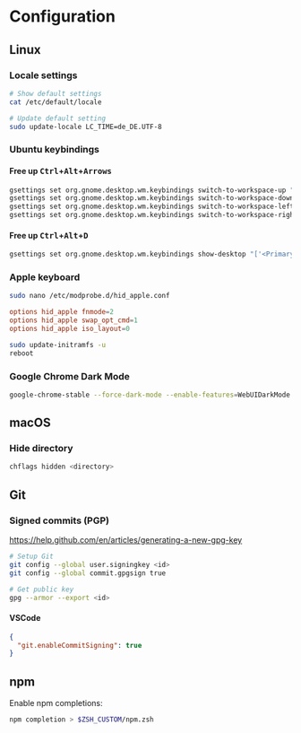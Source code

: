 # Configuration

## Linux

### Locale settings

```bash
# Show default settings
cat /etc/default/locale

# Update default setting
sudo update-locale LC_TIME=de_DE.UTF-8
```

### Ubuntu keybindings

#### Free up <kbd>Ctrl</kbd>+<kbd>Alt</kbd>+<kbd>Arrows</kbd>

```bash
gsettings set org.gnome.desktop.wm.keybindings switch-to-workspace-up "[]"
gsettings set org.gnome.desktop.wm.keybindings switch-to-workspace-down "[]"
gsettings set org.gnome.desktop.wm.keybindings switch-to-workspace-left "[]"
gsettings set org.gnome.desktop.wm.keybindings switch-to-workspace-right "[]"
```

#### Free up <kbd>Ctrl</kbd>+<kbd>Alt</kbd>+<kbd>D</kbd>

```bash
gsettings set org.gnome.desktop.wm.keybindings show-desktop "['<Primary><Super>d', '<Super>d']"
```

### Apple keyboard

```bash
sudo nano /etc/modprobe.d/hid_apple.conf
```

```conf
options hid_apple fnmode=2
options hid_apple swap_opt_cmd=1
options hid_apple iso_layout=0
```

```bash
sudo update-initramfs -u
reboot
```

### Google Chrome Dark Mode

```bash
google-chrome-stable --force-dark-mode --enable-features=WebUIDarkMode
```

## macOS

### Hide directory

```bash
chflags hidden <directory>
```

## Git

### Signed commits (PGP)

https://help.github.com/en/articles/generating-a-new-gpg-key

```bash
# Setup Git
git config --global user.signingkey <id>
git config --global commit.gpgsign true

# Get public key
gpg --armor --export <id>
```

#### VSCode

```json
{
  "git.enableCommitSigning": true
}
```

## npm

Enable npm completions:

```bash
npm completion > $ZSH_CUSTOM/npm.zsh
```
